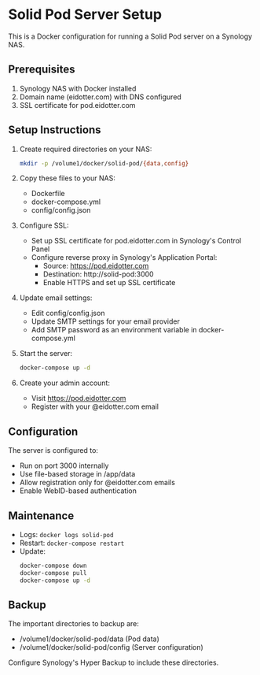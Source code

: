 # Solid Pod Server Setup

This is a Docker configuration for running a Solid Pod server on a Synology NAS.

## Prerequisites

1. Synology NAS with Docker installed
2. Domain name (eidotter.com) with DNS configured
3. SSL certificate for pod.eidotter.com

## Setup Instructions

1. Create required directories on your NAS:
   ```bash
   mkdir -p /volume1/docker/solid-pod/{data,config}
   ```

2. Copy these files to your NAS:
   - Dockerfile
   - docker-compose.yml
   - config/config.json

3. Configure SSL:
   - Set up SSL certificate for pod.eidotter.com in Synology's Control Panel
   - Configure reverse proxy in Synology's Application Portal:
     - Source: https://pod.eidotter.com
     - Destination: http://solid-pod:3000
     - Enable HTTPS and set up SSL certificate

4. Update email settings:
   - Edit config/config.json
   - Update SMTP settings for your email provider
   - Add SMTP password as an environment variable in docker-compose.yml

5. Start the server:
   ```bash
   docker-compose up -d
   ```

6. Create your admin account:
   - Visit https://pod.eidotter.com
   - Register with your @eidotter.com email

## Configuration

The server is configured to:
- Run on port 3000 internally
- Use file-based storage in /app/data
- Allow registration only for @eidotter.com emails
- Enable WebID-based authentication

## Maintenance

- Logs: `docker logs solid-pod`
- Restart: `docker-compose restart`
- Update: 
  ```bash
  docker-compose down
  docker-compose pull
  docker-compose up -d
  ```

## Backup

The important directories to backup are:
- /volume1/docker/solid-pod/data (Pod data)
- /volume1/docker/solid-pod/config (Server configuration)

Configure Synology's Hyper Backup to include these directories. 